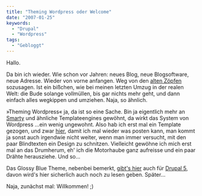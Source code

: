 ```yaml
---
title: "Theming Wordpress oder Welcome"
date: "2007-01-25"
keywords:
  - "Drupal"
  - "Wordpress"
tags:
  - "Gebloggt"
---
```


Hallo.

Da bin ich wieder. Wie schon vor Jahren: neues Blog, neue Blogsoftware, neue Adresse. Wieder von vorne anfangen. Weg von den [alten Zöpfen](http://www.couchblog.de/webpropaganda) sozusagen. Ist ein bißchen, wie bei meinen letzten Umzug in der realen Welt: die Bude solange vollmüllen, bis gar nichts mehr geht, und dann einfach alles wegkippen und umziehen. Naja, so ähnlich.

»Theming Wordpress« ja, da ist so eine Sache. Bin ja eigentlich mehr an [Smarty](http://smarty.php.net) und ähnliche Templateengines gewöhnt, da wirkt das System von Wordpress …ein wenig ungewohnt. Also hab ich erst mal ein Template gezogen, und zwar [hier](http://www.ndesign-studio.com/resources/wp-themes/glossyblue/), damit ich mal wieder was posten kann, man kommt ja sonst auch irgendwie nicht weiter, wenn man immer versucht, mit den paar Blindtexten ein Design zu schnitzen. Vielleicht gewöhne ich mich erst mal an das Drumherum, eh' ich die Motorhaube ganz aufreisse und ein paar Drähte herausziehe. Und so…

Das Glossy Blue Theme, nebenbei bemerkt, [gibt's hier](http://drupal.org/project/glossyblue) auch für [Drupal 5](http://drupal.org/), davon wird's hier sicherlich auch noch zu lesen geben. Später…

Naja, zunächst mal: Willkommen! ;)
